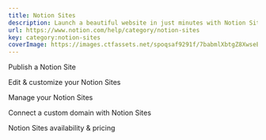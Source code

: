 ```yaml
---
title: Notion Sites
description: Launch a beautiful website in just minutes with Notion Sites. You can customize your Site's look and feel, connect custom domains, and more.
url: https://www.notion.com/help/category/notion-sites
key: category:notion-sites
coverImage: https://images.ctfassets.net/spoqsaf9291f/7babmlXbtgZ8XwseESoGXZ/57853265cde28a15b566a51a816a1418/how-to-protect-yourself-from-malvertising.png
---
```


Publish a Notion Site

Edit & customize your Notion Sites

Manage your Notion Sites

Connect a custom domain with Notion Sites

Notion Sites availability & pricing
